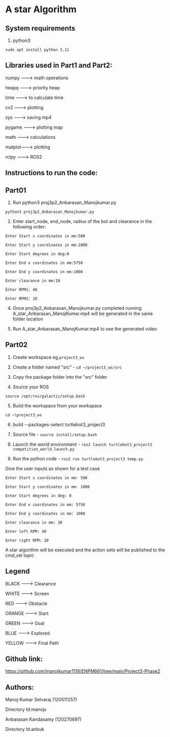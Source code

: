 # A star Algorithm

## System requirements

1. python3

`sudo apt install python 3.11`

## Libraries used in Part1 and Part2:

numpy  ---> math operations

heapq  ---> priority heap

time   ---> to calculate time

cv2    ---> plotting

sys    ---> saving mp4

pygame ---> plotting map

math   ---> calculations

matplot---> plotting

rclpy  ---> ROS2

## Instructions to run the code:

## Part01

1. Run python3 proj3p2_Anbarasan_Manojkumar.py

`python3 proj3p2_Anbarasan_Manojkumar.py`

2. Enter start_node, end_node, radius of the bot and clearance in the following order:

`Enter Start x coordinates in mm:500`

`Enter Start y coordinates in mm:1000`

`Enter Start degrees in deg:0`

`Enter End x coordinates in mm:5750`

`Enter End y coordinates in mm:1000`

`Enter clearance in mm:10`

`Enter RPM1: 40`

`Enter RPM2: 20`

4. Once proj3p2_Anbarasan_Manojkumar.py completed running A_star_Anbarasan_ManojKumar.mp4 will be generated in the same folder location

5. Run A_star_Anbarasan_ManojKumar.mp4 to see the generated video

## Part02

1. Create workspace eg.`project3_ws`

2. Create a folder named "src" - `cd ~/project3_ws/src`

3. Copy the package folder into the "src" folder

4. Source your ROS  

`source /opt/ros/galactic/setup.bash`

5. Build the workspace from your workspace

`cd ~\project3_ws`

6. build --packages-select turtlebot3_project3

7. Source file - `source install/setup.bash`

8. Launch the world environment - `ros2 launch turtlebot3_project3 competition_world.launch.py`

9. Run the python code - `ros2 run turtlebot3_project3 temp.py`

Give the user inputs as shown for a test case

`Enter Start x coordinates in mm: 500`

`Enter Start y coordinates in mm: 1000`

`Enter Start degrees in deg: 0`

`Enter End x coordinates in mm: 5750`

`Enter End y coordinates in mm: 1000`

`Enter clearance in mm: 30`

`Enter left RPM: 40`

`Enter right RPM: 20`

A star algorithm will be executed and the action sets will be published to the cmd_vel topic

## Legend

BLACK             --->          Clearance

WHITE             --->          Screen

RED               --->          Obstacle

ORANGE            --->          Start

GREEN             --->          Goal

BLUE              --->          Explored

YELLOW            --->          Final Path

## Github link:

https://github.com/manojkumar1119/ENPM661/tree/main/Project3-Phase2

## Authors:

Manoj Kumar Selvaraj (120511257) 

Directory Id:manojs


Anbarasan Kandasamy  (120270697) 

Directory Id:anbuk
